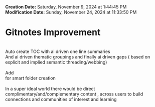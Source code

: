 <div><b>Creation Date:</b> Saturday, November 9, 2024 at 1:44:45 PM<br></div>
<div><b>Modification Date:</b> Sunday, November 24, 2024 at 11:33:50 PM<br></div>
<div><h1>Gitnotes Improvement</h1></div>
<div><br></div>
<div>Auto create TOC with ai driven one line summaries</div>
<div>And ai driven thematic groupings and finally ai driven gaps ( based on explicit and implied semantic threading/webbing)</div>
<div><br></div>
<div>Add <br> for smart folder creation</div>
<div><br></div>
<div>In a super ideal world there would be direct complimentary/and/complementary content , across users to build connections and communities of interest and learning</div>

